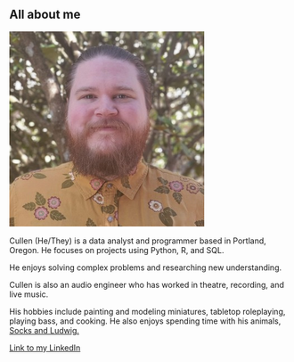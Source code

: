 ## All about me
![This is a placeholder image](../assets/headshot.jpg)

Cullen (He/They) is a data analyst and programmer based in Portland, Oregon. He focuses on projects using Python, R, and SQL. 

He enjoys solving complex problems and researching new understanding.

Cullen is also an audio engineer who has worked in theatre, recording, and live music. 

His hobbies include painting and modeling miniatures, tabletop roleplaying, playing bass, and cooking. He also enjoys spending time with his animals, [Socks and Ludwig.](../assets/Ludwig+Socks.jpg)

[Link to my LinkedIn](https://www.linkedin.com/in/cullen-elliott-wright-7181492a0/)


